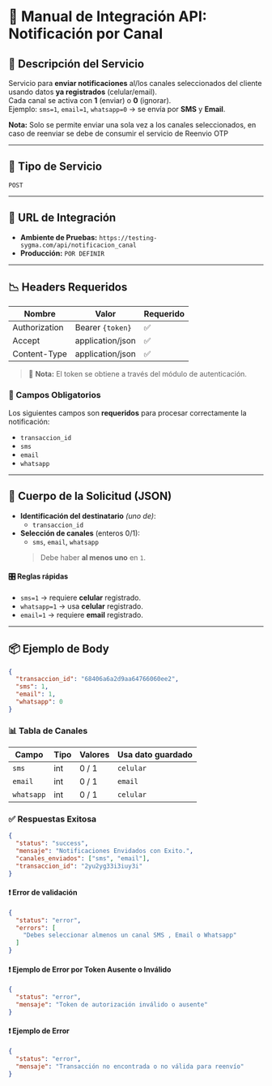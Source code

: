 # 📘 Manual de Integración API: **Notificación por Canal**

## 📄 Descripción del Servicio
Servicio para **enviar notificaciones** al/los canales seleccionados del cliente usando datos **ya registrados** (celular/email).  
Cada canal se activa con **1** (enviar) o **0** (ignorar).  
Ejemplo: `sms=1`, `email=1`, `whatsapp=0` → se envía por **SMS** y **Email**.

**Nota:** Solo se permite enviar una sola vez a los canales seleccionados, en caso de reenviar se debe de consumir el servicio de Reenvio OTP

---

## 🚀 Tipo de Servicio
`POST`

---

## 🔗 URL de Integración
- **Ambiente de Pruebas:** `https://testing-sygma.com/api/notificacion_canal`  
- **Producción:** `POR DEFINIR`

---

## 📉 Headers Requeridos

| Nombre          | Valor            | Requerido |
|-----------------|------------------|-----------|
| Authorization   | Bearer `{token}` | ✅         |
| Accept          | application/json | ✅         |
| Content-Type    | application/json | ✅         |

> 🔐 **Nota:** El token se obtiene a través del módulo de autenticación.

### 🔸 Campos Obligatorios

Los siguientes campos son **requeridos** para procesar correctamente la notificación:

- `transaccion_id`
- `sms`
- `email`
- `whatsapp`
---

## 🔢 Cuerpo de la Solicitud (JSON)

- **Identificación del destinatario** *(uno de)*:
  - `transaccion_id`
- **Selección de canales** (enteros 0/1):
  - `sms`, `email`, `whatsapp`  
  > Debe haber **al menos uno** en `1`.

#### 🎛️ Reglas rápidas
- `sms=1` → requiere **celular** registrado.  
- `whatsapp=1` → usa **celular** registrado.  
- `email=1` → requiere **email** registrado.  

---

## 📦 Ejemplo de Body

```json
{
  "transaccion_id": "68406a6a2d9aa64766060ee2",
  "sms": 1,
  "email": 1,
  "whatsapp": 0
}
```

### 📊 Tabla de Canales

| Campo      | Tipo | Valores | Usa dato guardado |
|------------|------|---------|-------------------|
| `sms`      | int  | 0 / 1   | `celular`         |
| `email`    | int  | 0 / 1   | `email`           |
| `whatsapp` | int  | 0 / 1   | `celular`         |

### ✅ Respuestas Exitosa

```json
{
  "status": "success",
  "mensaje": "Notificaciones Envidados con Exito.",
  "canales_enviados": ["sms", "email"],
  "transaccion_id": "2yu2yg33i3iuy3i"
}
```

#### ❗ Error de validación

```json
{
  "status": "error",
  "errors": [
    "Debes seleccionar almenos un canal SMS , Email o Whatsapp"
  ]
}
```

#### ❗ Ejemplo de Error por Token Ausente o Inválido

```json
{
  "status": "error",
  "mensaje": "Token de autorización inválido o ausente"
}
```

#### ❗ Ejemplo de Error

```json
{
  "status": "error",
  "mensaje": "Transacción no encontrada o no válida para reenvío"
}
```
